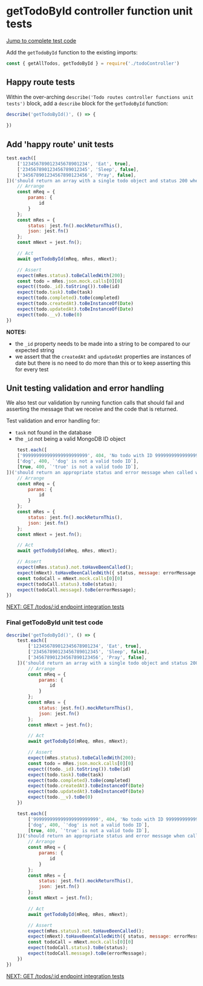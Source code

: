 # getTodoById controller function unit tests

[Jump to complete test code](#final-gettodobyid-unit-test-code)

Add the `getTodoById` function to the existing imports:

```javascript
const { getAllTodos, getTodoById } = require('./todoController')
```

## Happy route tests

Within the over-arching `describe('Todo routes controller functions unit tests')` block, add a `describe` block for the `getTodoById` function:

```javascript
describe('getTodoById()', () => {
    
})
```

## Add 'happy route' unit tests

```javascript
test.each([
    ['123456789012345678901234', 'Eat', true],
    ['234567890123456789012345', 'Sleep', false],
    ['345678901234567890123456', 'Pray', false],
])('should return an array with a single todo object and status 200 when called with the id param of %s', async (id, task, completed) => {
    // Arrange
    const mReq = {
        params: {
            id
        }
    };
    const mRes = {
        status: jest.fn().mockReturnThis(),
        json: jest.fn()
    };
    const mNext = jest.fn();

    // Act
    await getTodoById(mReq, mRes, mNext);

    // Assert
    expect(mRes.status).toBeCalledWith(200);
    const todo = mRes.json.mock.calls[0][0]
    expect((todo._id).toString()).toBe(id)
    expect(todo.task).toBe(task)
    expect(todo.completed).toBe(completed)
    expect(todo.createdAt).toBeInstanceOf(Date)
    expect(todo.updatedAt).toBeInstanceOf(Date)
    expect(todo.__v).toBe(0)
})
```

**NOTES:**
- the `_id` property needs to be made into a string to be compared to our expected string
- we assert that the `createdAt` and `updatedAt` properties are instances of date but there is no need to do more than this or to keep asserting this for every test

## Unit testing validation and error handling

We also test our validation by running function calls that should fail and asserting the message that we receive and the code that is returned.

Test validation and error handling for:
- `task` not found in the database
- the `_id` not being a valid MongoDB ID object


```javascript
    test.each([
    ['999999999999999999999999', 404, 'No todo with ID 999999999999999999999999 was found in the database'],
    ['dog', 400, `'dog' is not a valid todo ID`],
    [true, 400, `'true' is not a valid todo ID`],
])('should return an appropriate status and error message when called with an ID param of %s', async (id, status, errorMessage) => {
    // Arrange
    const mReq = {
        params: {
            id
        }
    };
    const mRes = {
        status: jest.fn().mockReturnThis(),
        json: jest.fn()
    };
    const mNext = jest.fn();

    // Act
    await getTodoById(mReq, mRes, mNext);

    // Assert
    expect(mRes.status).not.toHaveBeenCalled();
    expect(mNext).toHaveBeenCalledWith({ status, message: errorMessage })
    const todoCall = mNext.mock.calls[0][0]
    expect(todoCall.status).toBe(status);
    expect(todoCall.message).toBe(errorMessage);
})
```

[NEXT: GET /todos/:id endpoint integration tests](3c_getTodoById_integrationTests.md)

### Final getTodoById unit test code

```javascript
describe('getTodoById()', () => {
    test.each([
        ['123456789012345678901234', 'Eat', true],
        ['234567890123456789012345', 'Sleep', false],
        ['345678901234567890123456', 'Pray', false],
    ])('should return an array with a single todo object and status 200 when called with the id param of %s', async (id, task, completed) => {
        // Arrange
        const mReq = {
            params: {
                id
            }
        };
        const mRes = {
            status: jest.fn().mockReturnThis(),
            json: jest.fn()
        };
        const mNext = jest.fn();

        // Act
        await getTodoById(mReq, mRes, mNext);

        // Assert
        expect(mRes.status).toBeCalledWith(200);
        const todo = mRes.json.mock.calls[0][0]
        expect((todo._id).toString()).toBe(id)
        expect(todo.task).toBe(task)
        expect(todo.completed).toBe(completed)
        expect(todo.createdAt).toBeInstanceOf(Date)
        expect(todo.updatedAt).toBeInstanceOf(Date)
        expect(todo.__v).toBe(0)
    })

    test.each([
        ['999999999999999999999999', 404, 'No todo with ID 999999999999999999999999 was found in the database'],
        ['dog', 400, `'dog' is not a valid todo ID`],
        [true, 400, `'true' is not a valid todo ID`],
    ])('should return an appropriate status and error message when called with an ID param of %s', async (id, status, errorMessage) => {
        // Arrange
        const mReq = {
            params: {
                id
            }
        };
        const mRes = {
            status: jest.fn().mockReturnThis(),
            json: jest.fn()
        };
        const mNext = jest.fn();

        // Act
        await getTodoById(mReq, mRes, mNext);

        // Assert
        expect(mRes.status).not.toHaveBeenCalled();
        expect(mNext).toHaveBeenCalledWith({ status, message: errorMessage })
        const todoCall = mNext.mock.calls[0][0]
        expect(todoCall.status).toBe(status);
        expect(todoCall.message).toBe(errorMessage);
    })
})
```

[NEXT: GET /todos/:id endpoint integration tests](3c_getTodoById_integrationTests.md)